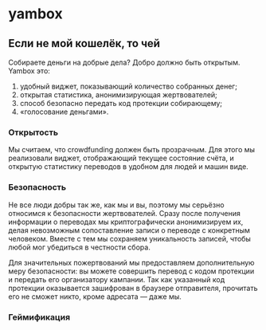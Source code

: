 # yambox
## Если не мой кошелёк, то чей

Собираете деньги на добрые дела? Добро должно быть открытым. Yambox это:

1. удобный виджет, показывающий количество собранных денег;
2. открытая статистика, анонимизирующая жертвователей;
3. способ безопасно передать код протекции собирающему;
4. «голосование деньгами».

### Открытость

Мы считаем, что crowdfunding должен быть прозрачным. Для этого мы реализовали
виджет, отображающий текущее состояние счёта, и открытую статистику переводов
в удобном для людей и машин виде.

### Безопасность

Не все люди добры так же, как мы и вы, поэтому мы серьёзно относимся к
безопасности жертвователей. Сразу после получения информации о переводах мы
криптографически анонимизируем их, делая невозможным сопоставление записи о
переводе с конкретным человеком. Вместе с тем мы сохраняем уникальность
записей, чтобы любой мог убедиться в честности сбора.

Для значительных пожертвований мы предоставляем дополнительную меру
безопасности: вы можете совершить перевод с кодом протекции и передать его
организатору кампании. Так как указанный код протекции оказывается зашифрован
в браузере отправителя, прочитать его не сможет никто, кроме адресата — даже мы.

### Геймификация
